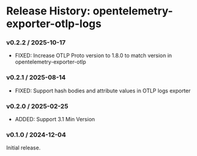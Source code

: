 # Release History: opentelemetry-exporter-otlp-logs

### v0.2.2 / 2025-10-17

* FIXED: Increase OTLP Proto version to 1.8.0 to match version in opentelemetry-exporter-otlp

### v0.2.1 / 2025-08-14

- FIXED: Support hash bodies and attribute values in OTLP logs exporter

### v0.2.0 / 2025-02-25

- ADDED: Support 3.1 Min Version

### v0.1.0 / 2024-12-04

Initial release.
